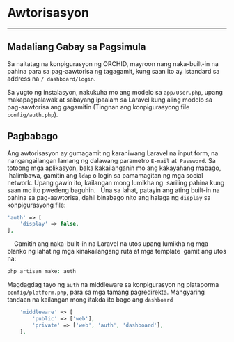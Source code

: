 # Awtorisasyon
----------


## Madaliang Gabay sa Pagsimula

Sa naitatag na konpigurasyon ng ORCHID, mayroon nang naka-built-in
na pahina para sa pag-aawtorisa ng tagagamit, kung saan ito ay istandard
sa address na `/ dashboard/login`.

Sa yugto ng instalasyon, nakukuha mo ang modelo sa `app/User.php`, upang
makapagpalawak at sabayang ipaalam sa Laravel kung aling modelo sa pag-aawtorisa ang gagamitin
(Tingnan ang konpigurasyong file `config/auth.php`).



## Pagbabago

Ang awtorisasyon ay gumagamit ng karaniwang Laravel na input form, na nangangailangan lamang ng dalawang parametro
`E-mail` at` Password`. Sa totoong mga aplikasyon, baka kakailanganin mo ang kakayahang mabago,
 halimbawa, gamitin ang `ldap` o login sa pamamagitan ng mga social network. Upang gawin ito, kailangan mong lumikha ng
 sariling pahina kung saan mo ito pwedeng baguhin.
 
Una sa lahat, patayin ang ating built-in na pahina sa pag-aawtorisa, dahil binabago nito ang halaga ng `display`
sa konpigurasyong file:

```php
'auth' => [
    'display' => false,
],
```
 
 
Gamitin ang naka-built-in na Laravel na utos upang lumikha ng mga blanko ng lahat ng mga kinakailangang ruta at mga template
 gamit ang utos na:

```php
php artisan make: auth
```

Magdagdag tayo ng `auth` na middleware sa konpigurasyon ng plataporma ` config/platform.php`, para sa mga tamang pagredirekta.
Mangyaring tandaan na kailangan mong itakda ito bago ang `dashboard`
```php
    'middleware' => [
        'public' => ['web'],
        'private' => ['web', 'auth', 'dashboard'],
    ],
```
